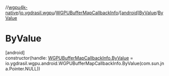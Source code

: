 //[wgpu4k-native](../../../../index.md)/[io.ygdrasil.wgpu](../../index.md)/[WGPUBufferMapCallbackInfo](../index.md)/[[android]ByValue](index.md)/[ByValue](-by-value.md)

# ByValue

[android]\
constructor(handle: [WGPUBufferMapCallbackInfo.ByValue](../../../io.ygdrasil.wgpu.android/-w-g-p-u-buffer-map-callback-info/-by-value/index.md) = io.ygdrasil.wgpu.android.WGPUBufferMapCallbackInfo.ByValue(com.sun.jna.Pointer.NULL))